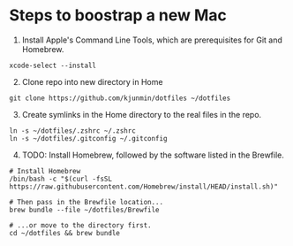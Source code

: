 # Steps to boostrap a new Mac

1. Install Apple's Command Line Tools, which are prerequisites for Git and Homebrew.

```
xcode-select --install
```

2. Clone repo into new directory in Home

```
git clone https://github.com/kjunmin/dotfiles ~/dotfiles

```

3. Create symlinks in the Home directory to the real files in the repo.

```
ln -s ~/dotfiles/.zshrc ~/.zshrc
ln -s ~/dotfiles/.gitconfig ~/.gitconfig
```

4. TODO: Install Homebrew, followed by the software listed in the Brewfile.
```
# Install Homebrew
/bin/bash -c "$(curl -fsSL https://raw.githubusercontent.com/Homebrew/install/HEAD/install.sh)"

# Then pass in the Brewfile location...
brew bundle --file ~/dotfiles/Brewfile

# ...or move to the directory first.
cd ~/dotfiles && brew bundle
```